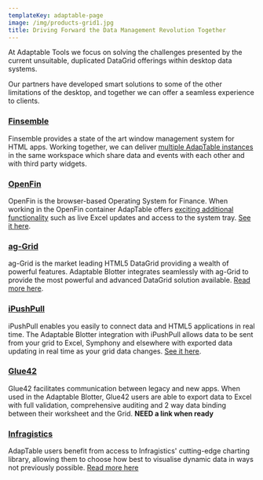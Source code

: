 ```yaml
---
templateKey: adaptable-page
image: /img/products-grid1.jpg
title: Driving Forward the Data Management Revolution Together
---
```

At Adaptable Tools we focus on solving the challenges presented by the current unsuitable, duplicated DataGrid offerings within desktop data systems. 

Our partners have developed smart solutions to some of the other limitations of the desktop, and together we can offer a seamless experience to clients.

### [Finsemble](https://www.chartiq.com/finsemble/)

Finsemble provides a state of the art window management system for HTML apps.
Working together, we can deliver [multiple AdapTable instances](https://demo.adaptableblotter.com/partners/finsembledemo/) in the same workspace which share data and events with each other and with third party widgets.

### [OpenFin](https://openfin.co/)

OpenFin is the browser-based Operating System for Finance.  When working in the OpenFin container AdapTable offers [exciting additional functionality](https://demo.adaptableblotter.com/partners/openfindemo/) such as live Excel updates and access to the system tray. [See it here](https://demo.adaptableblotter.com/partners/openfindemo/).

### [ag-Grid](https://www.ag-grid.com/)

ag-Grid is the market leading HTML5 DataGrid providing a wealth of powerful features.  Adaptable Blotter integrates seamlessly with ag-Grid to provide the most powerful and advanced DataGrid solution available.
[Read more here](https://medium.com/ag-grid/getting-more-from-your-datagrid-introducing-adaptable-blotter-2be5debd7e46).

### [iPushPull](https://www.ipushpull.com/)

iPushPull enables you easily to connect data and HTML5 applications in real time.
The Adaptable Blotter integration with iPushPull allows data to be sent from your grid to Excel, Symphony and elsewhere with exported data updating in real time as your grid data changes.
[See it here](https://demo.adaptableblotter.com/partners/ipushpulldemo/).

### [Glue42](https://glue42.com/)

Glue42 facilitates communication between legacy and new apps.
When used in the Adaptable Blotter, Glue42 users are able to export data to Excel with full validation, comprehensive auditing and 2 way data binding between their worksheet and the Grid.
**NEED a link when ready**

### [Infragistics](https://infragistics.com/)

AdapTable users benefit from access to Infragistics' cutting-edge charting library, allowing them to choose how best to visualise dynamic data in ways not previously possible. [Read more here](https://www.infragistics.com/about-us/in-the-news/infragistics-plus-adaptable-tools-bringing-unprecedented-power-to-the-desktop)
